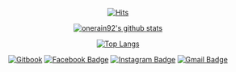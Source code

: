 <div align=center>

[![Hits](https://hits.seeyoufarm.com/api/count/incr/badge.svg?url=https%3A%2F%2Fgithub.com%2Fonerain92)](https://hits.seeyoufarm.com)

</div>

<div align=center>
  
  [![onerain92's github stats](https://github-readme-stats.vercel.app/api?username=onerain92&show_icons=true&theme=algolia)](https://github.com/anuraghazra/github-readme-stats)
  
</div>

<div align=center>
  
  [![Top Langs](https://github-readme-stats.vercel.app/api/top-langs/?username=onerain92&layout=compact)](https://github.com/anuraghazra/github-readme-stats)
  
</div>

<div align=center>

[![Gitbook](http://img.shields.io/badge/-Git%20book-black?style=flat&logo=github&link=https://app.gitbook.com/@onerain92/spaces)](https://app.gitbook.com/@onerain92/spaces) 
[![Facebook Badge](https://img.shields.io/badge/-Facebook-1877f2?style=flat&logo=facebook&logoColor=white&link=https://www.facebook.com/onerain92)](https://www.facebook.com/onerain92) 
[![Instagram Badge](https://img.shields.io/badge/-Instagram-dd2a7b?style=flat&logo=instagram&logoColor=white&link=https://www.instagram.com/onerain92/)](https://www.instagram.com/onerain92/) 
[![Gmail Badge](https://img.shields.io/badge/-Gmail-d14836?style=flat&logo=Gmail&logoColor=white&link=mailto:dlfdn91@gmail.com)](mailto:dlfdn91@gmail.com)

</div>
